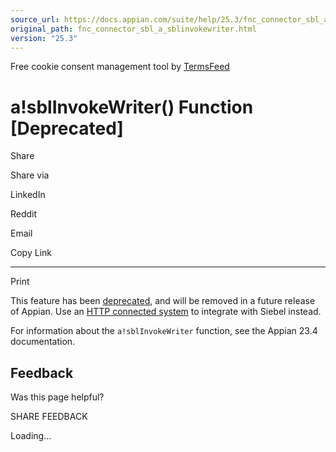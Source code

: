 ```yaml
---
source_url: https://docs.appian.com/suite/help/25.3/fnc_connector_sbl_a_sblinvokewriter.html
original_path: fnc_connector_sbl_a_sblinvokewriter.html
version: "25.3"
---
```


Free cookie consent management tool by [TermsFeed](https://www.termsfeed.com/)

# a!sblInvokeWriter() Function \[Deprecated\]

Share

Share via

LinkedIn

Reddit

Email

Copy Link

* * *

Print

This feature has been [deprecated](Deprecated_Features.html), and will be removed in a future release of Appian. Use an [HTTP connected system](http-connected-system.html) to integrate with Siebel instead.

For information about the `a!sblInvokeWriter` function, see the Appian 23.4 documentation.

## Feedback

Was this page helpful?

SHARE FEEDBACK

Loading...